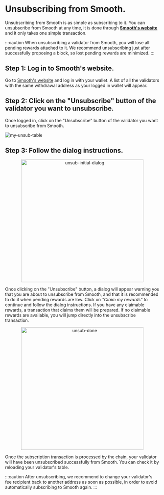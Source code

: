 # Unsubscribing from Smooth.

Unsubscribing from Smooth is as simple as subscribing to it. You can unsubscribe from Smooth at any time, it is done through **[Smooth's website](https://smooth.dappnode.io/)** and it only takes one simple transaction.

:::caution
When unsubscribing a validator from Smooth, you will lose all pending rewards attached to it. We recommend unsubscribing just after successfully proposing a block, so lost pending rewards are minimized.
:::

## Step 1: Log in to Smooth's website.

Go to [Smooth's website](https://smooth.dappnode.io/) and log in with your wallet. A list of all the validators with the same withdrawal address as your logged in wallet will appear.

## Step 2: Click on the "Unsubscribe" button of the validator you want to unsubscribe.

Once logged in, click on the "Unsubscribe" button of the validator you want to unsubscribe from Smooth.

![my-unsub-table](/img/smooth-unsub-table.png)

## Step 3: Follow the dialog instructions.

<p align="center">
  <img src="/img/smooth-unsub-initial-dialog.png" alt="unsub-initial-dialog" width="400"/>
</p>

Once clicking on the "Unsubscribe" button, a dialog will appear warning you that you are about to unsubscribe from Smooth, and that it is recommended to do it when pending rewards are low. Click on <em>"Claim my rewards"</em> to continue and follow the dialog instructions. If you have any claimable rewards, a transaction that claims them will be prepared. If no claimable rewards are available, you will jump directly into the unsubscribe transaction.


<p align="center">
  <img src="/img/smooth-unsubscribe-done.png" alt="unsub-done" width="400"/>
</p>

Once the subscription transaction is processed by the chain, your validator will have been unsubscribed successfully from Smooth. You can check it by reloading your validator's table.

:::caution
After unsubscribing, we recommend to change your validator's fee recipient back to another address as soon as possible, in order to avoid automatically subscribing to Smooth again.
:::
